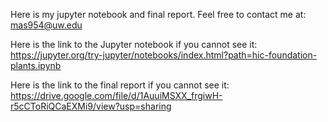 Here is my jupyter notebook and final report. Feel free to contact me at: mas954@uw.edu

Here is the link to the Jupyter notebook if you cannot see it: 
https://jupyter.org/try-jupyter/notebooks/index.html?path=hic-foundation-plants.ipynb

Here is the link to the final report if you cannot see it:
https://drive.google.com/file/d/1AuuiMSXX_frgiwH-r5cCToRiQCaEXMi9/view?usp=sharing
